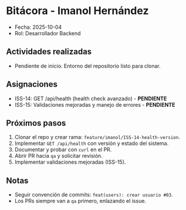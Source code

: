 # Bitácora - Imanol Hernández

- Fecha: 2025-10-04
- Rol: Desarrollador Backend

## Actividades realizadas
- Pendiente de inicio. Entorno del repositorio listo para clonar.

## Asignaciones
- ISS-14: GET /api/health (health check avanzado) - **PENDIENTE**
- ISS-15: Validaciones mejoradas y manejo de errores - **PENDIENTE**

## Próximos pasos
1. Clonar el repo y crear rama: `feature/imanol/ISS-14-health-version`.
2. Implementar `GET /api/health` con versión y estado del sistema.
3. Documentar y probar con `curl` en el PR.
4. Abrir PR hacia `qa` y solicitar revisión.
5. Implementar validaciones mejoradas (ISS-15).

## Notas
- Seguir convención de commits: `feat(users): crear usuario #03`.
- Los PRs siempre van a `qa` primero, enlazando el issue.
